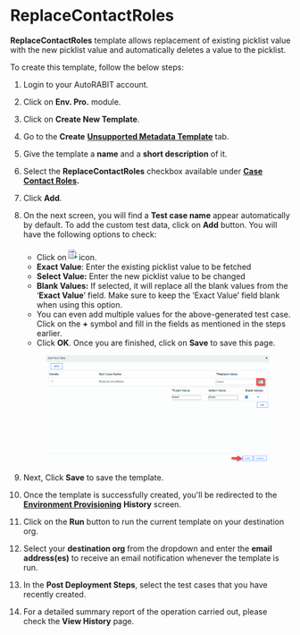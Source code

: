 # ReplaceContactRoles

**ReplaceContactRoles** template allows replacement of existing picklist value with the new picklist value and automatically deletes a value to the picklist.

To create this template, follow the below steps:

1. Login to your AutoRABIT account.
2. Click on **Env. Pro.** module.
3. Click on **Create New Template**.
4. Go to the **Create** [**Unsupported Metadata Template**](../) tab.
5. Give the template a **name** and a **short description** of it.
6. Select the **ReplaceContactRoles** checkbox available under [**Case Contact Roles**](./)**.**
7. Click **Add**.
8.  On the next screen, you will find a **Test case name** appear automatically by default. To add the custom test data, click on **Add** button. You will have the following options to check:

    * Click on![](<../../../../../../.gitbook/assets/image (42).png>)icon.
    * **Exact Value**: Enter the existing picklist value to be fetched
    * **Select Value:** Enter the new picklist value to be changed
    * **Blank Values:** If selected, it will replace all the blank values from the ‘**Exact Value**’ field. Make sure to keep the ‘Exact Value’ field blank when using this option.
    * You can even add multiple values for the above-generated test case. Click on the **+** symbol and fill in the fields as mentioned in the steps earlier.&#x20;
    * Click **OK**. Once you are finished, click on **Save** to save this page.

    <figure><img src="../../../../../../.gitbook/assets/image (43).png" alt=""><figcaption></figcaption></figure>
9. Next, Click **Save** to save the template.
10. Once the template is successfully created, you'll be redirected to the [**Environment Provisioning**](../../) **History** screen.
11. Click on the **Run** button to run the current template on your destination org.
12. Select your **destination org** from the dropdown and enter the **email address(es)** to receive an email notification whenever the template is run.
13. In the **Post Deployment Steps**, select the test cases that you have recently created.&#x20;
14. For a detailed summary report of the operation carried out, please check the **View History** page.
